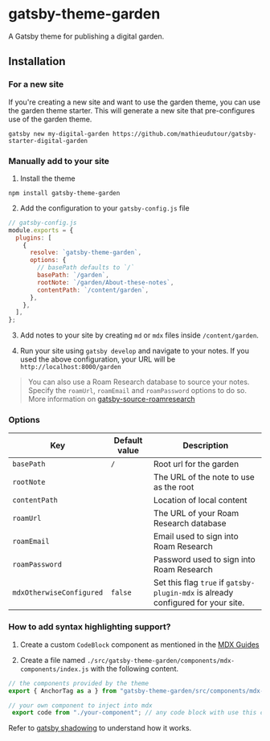 # gatsby-theme-garden

A Gatsby theme for publishing a digital garden.

## Installation

### For a new site

If you're creating a new site and want to use the garden theme, you can use the garden theme starter. This will generate a new site that pre-configures use of the garden theme.

```shell
gatsby new my-digital-garden https://github.com/mathieudutour/gatsby-starter-digital-garden
```

### Manually add to your site

1. Install the theme

```shell
npm install gatsby-theme-garden
```

2. Add the configuration to your `gatsby-config.js` file

```js
// gatsby-config.js
module.exports = {
  plugins: [
    {
      resolve: `gatsby-theme-garden`,
      options: {
        // basePath defaults to `/`
        basePath: `/garden`,
        rootNote: `/garden/About-these-notes`,
        contentPath: `/content/garden`,
      },
    },
  ],
};
```

3. Add notes to your site by creating `md` or `mdx` files inside `/content/garden`.

4. Run your site using `gatsby develop` and navigate to your notes. If you used the above configuration, your URL will be `http://localhost:8000/garden`

> You can also use a Roam Research database to source your notes. Specify the `roamUrl`, `roamEmail` and `roamPassword` options to do so. More information on [gatsby-source-roamresearch](../gatsby-source-roamresearch)

### Options

| Key                      | Default value | Description                                                                      |
| ------------------------ | ------------- | -------------------------------------------------------------------------------- |
| `basePath`               | `/`           | Root url for the garden                                                          |
| `rootNote`               |               | The URL of the note to use as the root                                           |
| `contentPath`            |               | Location of local content                                                        |
| `roamUrl`                |               | The URL of your Roam Research database                                           |
| `roamEmail`              |               | Email used to sign into Roam Research                                            |
| `roamPassword`           |               | Password used to sign into Roam Research                                         |
| `mdxOtherwiseConfigured` | `false`       | Set this flag `true` if `gatsby-plugin-mdx` is already configured for your site. |

### How to add syntax highlighting support?
1. Create a custom `CodeBlock` component as mentioned in the [MDX Guides](https://mdxjs.com/guides/syntax-highlighting#build-a-codeblock-component)

2. Create a file named `./src/gatsby-theme-garden/components/mdx-components/index.js` with the following content.
```js
// the components provided by the theme
export { AnchorTag as a } from "gatsby-theme-garden/src/components/mdx-components/anchor-tag";

// your own component to inject into mdx
 export code from "./your-component"; // any code block with use this component
```
Refer to [gatsby shadowing](https://www.gatsbyjs.org/docs/themes/shadowing/) to understand how it works.
    
